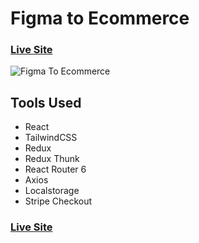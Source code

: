 # Figma to Ecommerce

### [Live Site](https://hekto.herokuapp.com/)

![Figma To Ecommerce](https://i.ibb.co/zF7qrZs/Home-Page.png)

## Tools Used

- React
- TailwindCSS
- Redux
- Redux Thunk
- React Router 6
- Axios
- Localstorage
- Stripe Checkout

### [Live Site](https://hekto.herokuapp.com/)
